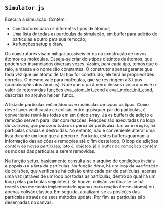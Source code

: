 `Simulator.js`
--------------

Executa a simulação. Contém:
 - Construtores para os diferentes tipos de átomos;
 - Uma lista de todas as partículas da simulação, um buffer para adição de partículas e outro para sua remoção;
 - As funções setup e draw.

Os construtores visam mitigar possíveis erros na construção de novos átomos ou moléculas. Deseja-se criar dois tipos distintos de átomos, que podem ser instanciados diversas vezes. Assim, para cada tipo, temos que o raio, a massa e o nome são constantes. O construtor apenas garante que toda vez que um átomo de tal tipo for construído, ele terá as propriedades corretas. O mesmo vale para moléculas, que se restringem a 3 tipos (combinações dos átomos). Note que o parâmetro desses construtores é o valor de retorno das funções eval_atom_init_cond e eval_molec_init_cond, descritas no arquivo helper_funcs.

A lista de partículas reúne átomos e moléculas de todos os tipos. Como deve haver verificação de colisão entre quaisquer par de partículas, é conveniente reuni-las todas em um único array. Já os buffers de adição e remoção servem para lidar com reações. Reações são executadas no loop de colisões, que percorre todas os pares de partículas. Em uma reação, há partículas criadas e destruídas. No entanto, não é conveniente alterar uma lista durante um loop que a percorre. Portanto, estes buffers guardam a informação das adições e remoções até o fim deste loop. O loop de adições contém as novas partículas, isto é, objetos; já o buffer de remoções contém os índices das partículas a serem removidas.

Na função setup, basicamente consulta-se o arquivo de condições iniciais e popula-se a lista de partículas. Na função draw, há um loop de verificação de colisões, que verifica se há colisão entre cada par de partículas, apenas uma vez (através de um loop por todas as partículas, dentro do qual há um loop pelas partículas seguintes). Se houver colisão, verifica-se se há reação (no momento implementado apenas para reação átomo-átomo) ou apenas colisão elástica. Em seguida, atualizam-se as posições das partículas através de seus métodos update. Por fim, as partículas são desenhadas no canvas.